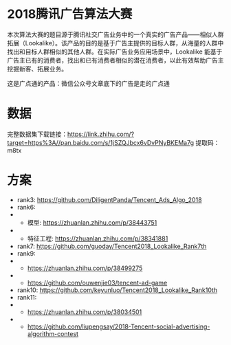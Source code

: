 
# 2018腾讯广告算法大赛
本次算法大赛的题目源于腾讯社交广告业务中的一个真实的广告产品——相似人群拓展（Lookalike）。该产品的目的是基于广告主提供的目标人群，从海量的人群中找出和目标人群相似的其他人群。在实际广告业务应用场景中，Lookalike 能基于广告主已有的消费者，找出和已有消费者相似的潜在消费者，以此有效帮助广告主挖掘新客、拓展业务。

这是广点通的产品：微信公众号文章底下的广告是走的广点通

# 数据
完整数据集下载链接：https://link.zhihu.com/?target=https%3A//pan.baidu.com/s/1jSZQJbcx6vDvPNyBKEMa7g
提取码：m8tx

# 方案
- rank3: https://github.com/DiligentPanda/Tencent_Ads_Algo_2018
- rank6:
- - 模型: https://zhuanlan.zhihu.com/p/38443751
- - 特征工程: https://zhuanlan.zhihu.com/p/38341881
- rank7: https://github.com/guoday/Tencent2018_Lookalike_Rank7th
- rank9:
- - https://zhuanlan.zhihu.com/p/38499275
- - https://github.com/ouwenjie03/tencent-ad-game
- rank10: https://github.com/keyunluo/Tencent2018_Lookalike_Rank10th
- rank11:
- - https://zhuanlan.zhihu.com/p/38034501
- - https://github.com/liupengsay/2018-Tencent-social-advertising-algorithm-contest

